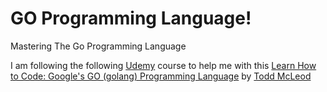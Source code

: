 # GO Programming Language!
Mastering The Go Programming Language

I am following the following <a href="https://www.udemy.com/">Udemy</a> course to help me with this
<a href="https://www.udemy.com/course/learn-how-to-code/">Learn How to Code: Google's GO (golang) Programming Language</a>
by <a href="https://twitter.com/Todd_McLeod">Todd McLeod</a>
